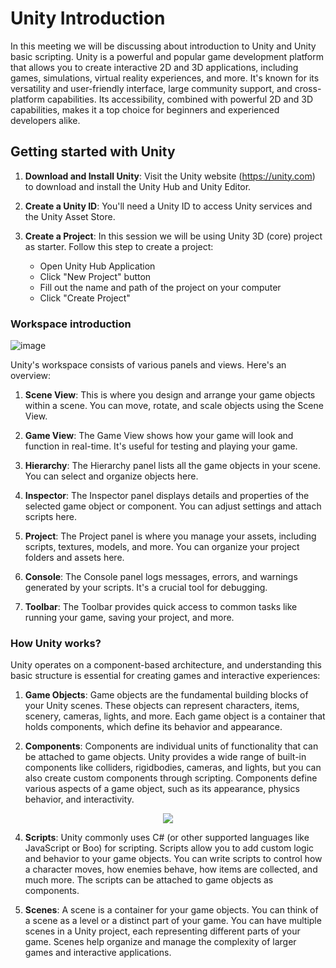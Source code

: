 # Unity Introduction

In this meeting we will be discussing about introduction to Unity and Unity basic scripting. Unity is a powerful and popular game development platform that allows you to create interactive 2D and 3D applications, including games, simulations, virtual reality experiences, and more. It's known for its versatility and user-friendly interface, large community support, and cross-platform capabilities. Its accessibility, combined with powerful 2D and 3D capabilities, makes it a top choice for beginners and experienced developers alike. 

## Getting started with Unity

1. **Download and Install Unity**: Visit the Unity website (https://unity.com) to download and install the Unity Hub and Unity Editor.

2. **Create a Unity ID**: You'll need a Unity ID to access Unity services and the Unity Asset Store.

3. **Create a Project**: In this session we will be using Unity 3D (core) project as starter. Follow this step to create a project:
	- Open Unity Hub Application
	- Click "New Project" button
	- Fill out the name and path of the project on your computer
	- Click "Create Project"

### Workspace introduction
![image](https://github.com/cg20231c/unity-graphics-smooth-brains/assets/78022264/b6e0a3fe-558a-4389-ba63-c2abb08842b1)

Unity's workspace consists of various panels and views. Here's an overview:

1. **Scene View**: This is where you design and arrange your game objects within a scene. You can move, rotate, and scale objects using the Scene View.

2. **Game View**: The Game View shows how your game will look and function in real-time. It's useful for testing and playing your game.

3. **Hierarchy**: The Hierarchy panel lists all the game objects in your scene. You can select and organize objects here.

4. **Inspector**: The Inspector panel displays details and properties of the selected game object or component. You can adjust settings and attach scripts here.

5. **Project**: The Project panel is where you manage your assets, including scripts, textures, models, and more. You can organize your project folders and assets here.

6. **Console**: The Console panel logs messages, errors, and warnings generated by your scripts. It's a crucial tool for debugging.

7. **Toolbar**: The Toolbar provides quick access to common tasks like running your game, saving your project, and more.

### How Unity works?

Unity operates on a component-based architecture, and understanding this basic structure is essential for creating games and interactive experiences:

1. **Game Objects**: Game objects are the fundamental building blocks of your Unity scenes. These objects can represent characters, items, scenery, cameras, lights, and more. Each game object is a container that holds components, which define its behavior and appearance.

2. **Components**: Components are individual units of functionality that can be attached to game objects. Unity provides a wide range of built-in components like colliders, rigidbodies, cameras, and lights, but you can also create custom components through scripting. Components define various aspects of a game object, such as its appearance, physics behavior, and interactivity.

<div style="text-align:center"><img src="[...](https://github.com/cg20231c/unity-graphics-smooth-brains/assets/78022264/0df8075b-c514-47e4-b259-45cb5420c673)"/></div>

4. **Scripts**: Unity commonly uses C# (or other supported languages like JavaScript or Boo) for scripting. Scripts allow you to add custom logic and behavior to your game objects. You can write scripts to control how a character moves, how enemies behave, how items are collected, and much more. The scripts can be attached to game objects as components.

5. **Scenes**: A scene is a container for your game objects. You can think of a scene as a level or a distinct part of your game. You can have multiple scenes in a Unity project, each representing different parts of your game. Scenes help organize and manage the complexity of larger games and interactive applications.
